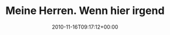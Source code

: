 ---
retweeted: false
source: <a href="http://termtter.org/" rel="nofollow">Termtter</a>
entities:
  hashtags: []
  symbols: []
  user_mentions:
  - name: depone
    screen_name: depone
    indices:
    - '60'
    - '67'
    id_str: '5008851'
    id: '5008851'
  urls: []
display_text_range:
- '0'
- '89'
favorite_count: '0'
id_str: '4462982780157952'
truncated: false
retweet_count: '0'
id: '4462982780157952'
created_at: Tue Nov 16 09:17:12 +0000 2010
favorited: false
full_text: Meine Herren. Wenn hier irgend etwas gut sortiert ist, dann [@depone](https://twitter.com/depone)'s
  Spotify Playlisten.
lang: de
tags:
- pesos:twitter
date: '2010-11-16T09:17:12+00:00'
src: https://twitter.com/bascht/status/4462982780157952
original_url: https://twitter.com/bascht/status/4462982780157952
type: twitter_tweet
text: Meine Herren. Wenn hier irgend etwas gut sortiert ist, dann [@depone](https://twitter.com/depone)'s
  Spotify Playlisten.
title: 'Meine Herren. Wenn hier irgend '

---